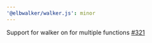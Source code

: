 ```yaml
---
'@elbwalker/walker.js': minor
---
```


Support for walker on for multiple functions
[#321](https://github.com/elbwalker/walkerOS/issues/321)

